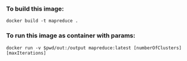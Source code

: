 ### To build this image:
```shell
docker build -t mapreduce .
```

### To run this image as container with params:
```shell
docker run -v $pwd/out:/output mapreduce:latest [numberOfClusters] [maxIterations]
```